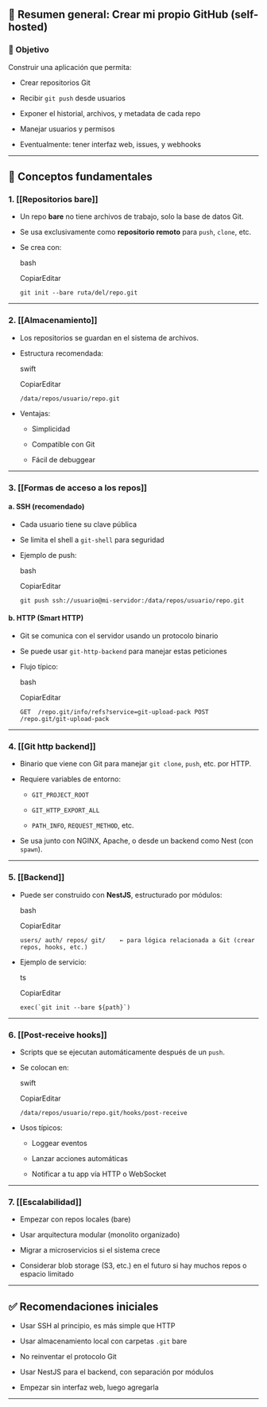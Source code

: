 ## 🧠 **Resumen general: Crear mi propio GitHub (self-hosted)**

### 📌 Objetivo

Construir una aplicación que permita:

- Crear repositorios Git
    
- Recibir `git push` desde usuarios
    
- Exponer el historial, archivos, y metadata de cada repo
    
- Manejar usuarios y permisos
    
- Eventualmente: tener interfaz web, issues, y webhooks
    

---

## 🧩 Conceptos fundamentales

### 1. **[[Repositorios bare]]**

- Un repo **bare** no tiene archivos de trabajo, solo la base de datos Git.
    
- Se usa exclusivamente como **repositorio remoto** para `push`, `clone`, etc.
    
- Se crea con:
    
    bash
    
    CopiarEditar
    
    `git init --bare ruta/del/repo.git`
    

---

### 2. **[[Almacenamiento]]**

- Los repositorios se guardan en el sistema de archivos.
    
- Estructura recomendada:
    
    swift
    
    CopiarEditar
    
    `/data/repos/usuario/repo.git`
    
- Ventajas:
    
    - Simplicidad
        
    - Compatible con Git
        
    - Fácil de debuggear
        

---

### 3. **[[Formas de acceso a los repos]]**

#### a. **SSH (recomendado)**

- Cada usuario tiene su clave pública
    
- Se limita el shell a `git-shell` para seguridad
    
- Ejemplo de push:
    
    bash
    
    CopiarEditar
    
    `git push ssh://usuario@mi-servidor:/data/repos/usuario/repo.git`
    

#### b. **HTTP (Smart HTTP)**

- Git se comunica con el servidor usando un protocolo binario
    
- Se puede usar `git-http-backend` para manejar estas peticiones
    
- Flujo típico:
    
    bash
    
    CopiarEditar
    
    `GET  /repo.git/info/refs?service=git-upload-pack POST /repo.git/git-upload-pack`
    

---

### 4. **[[Git http backend]]**

- Binario que viene con Git para manejar `git clone`, `push`, etc. por HTTP.
    
- Requiere variables de entorno:
    
    - `GIT_PROJECT_ROOT`
        
    - `GIT_HTTP_EXPORT_ALL`
        
    - `PATH_INFO`, `REQUEST_METHOD`, etc.
        
- Se usa junto con NGINX, Apache, o desde un backend como Nest (con `spawn`).
    

---

### 5. **[[Backend]]**

- Puede ser construido con **NestJS**, estructurado por módulos:
    
    bash
    
    CopiarEditar
    
    `users/ auth/ repos/ git/    ← para lógica relacionada a Git (crear repos, hooks, etc.)`
    
- Ejemplo de servicio:
    
    ts
    
    CopiarEditar
    
    ``exec(`git init --bare ${path}`)``
    

---

### 6. **[[Post-receive hooks]]**

- Scripts que se ejecutan automáticamente después de un `push`.
    
- Se colocan en:
    
    swift
    
    CopiarEditar
    
    `/data/repos/usuario/repo.git/hooks/post-receive`
    
- Usos típicos:
    
    - Loggear eventos
        
    - Lanzar acciones automáticas
        
    - Notificar a tu app vía HTTP o WebSocket
        

---

### 7. **[[Escalabilidad]]**

- Empezar con repos locales (bare)
    
- Usar arquitectura modular (monolito organizado)
    
- Migrar a microservicios si el sistema crece
    
- Considerar blob storage (S3, etc.) en el futuro si hay muchos repos o espacio limitado
    

---

## ✅ Recomendaciones iniciales

- Usar SSH al principio, es más simple que HTTP
    
- Usar almacenamiento local con carpetas `.git` bare
    
- No reinventar el protocolo Git
    
- Usar NestJS para el backend, con separación por módulos
    
- Empezar sin interfaz web, luego agregarla
    

---
